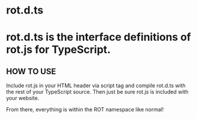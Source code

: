 rot.d.ts
========

rot.d.ts is the interface definitions of rot.js for TypeScript.
========

## HOW TO USE

Include rot.js in your HTML header via script tag and compile rot.d.ts with the rest of your TypeScript source. Then just be sure rot.js is included with your website.

From there, everything is within the ROT namespace like normal!